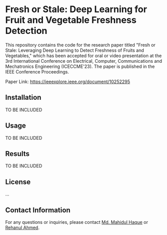 # Fresh or Stale: Deep Learning for Fruit and Vegetable Freshness Detection

<!-- [![License](https://img.shields.io/badge/License-MIT-blue.svg)](https://opensource.org/licenses/MIT) -->

This repository contains the code for the research paper titled "Fresh or Stale: Leveraging Deep Learning to Detect Freshness of Fruits and Vegetables," which has been accepted for oral or video presentation at the 3rd International Conference on Electrical, Computer, Communications and Mechatronics Engineering (ICECCME'23). The paper is published in the IEEE Conference Proceedings.

Paper Link: https://ieeexplore.ieee.org/document/10252295

## Installation

TO BE INCLUDED

## Usage

TO BE INCLUDED

## Results

TO BE INCLUDED

## License

...
<!-- This project is licensed under the [MIT License](LICENSE). -->

## Contact Information

For any questions or inquiries, please contact [Md. Mahidul Haque](mailto:md.mahidul.haque@g.bracu.ac.bd) or [Rehanul Ahmed](mailto:rehanul.ahmed).

